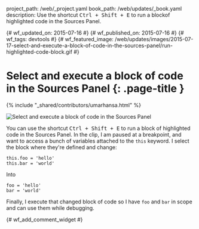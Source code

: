project_path: /web/_project.yaml
book_path: /web/updates/_book.yaml
description: Use the shortcut <kbd class='kbd'>Ctrl + Shift + E</kbd> to run a blockof highlighted code in the Sources Panel.

{# wf_updated_on: 2015-07-16 #}
{# wf_published_on: 2015-07-16 #}
{# wf_tags: devtools #}
{# wf_featured_image: /web/updates/images/2015-07-17-select-and-execute-a-block-of-code-in-the-sources-panel/run-highlighted-code-block.gif #}

# Select and execute a block of code in the Sources Panel {: .page-title }

{% include "_shared/contributors/umarhansa.html" %}


<img src="/web/updates/images/2015-07-17-select-and-execute-a-block-of-code-in-the-sources-panel/run-highlighted-code-block.gif" alt="Select and execute a block of code in the Sources Panel">

You can use the shortcut <kbd class="kbd">Ctrl + Shift + E</kbd> to run a block of highlighted code in the Sources Panel. In the clip, I am paused at a breakpoint, and want to access a bunch of variables attached to the <code>this</code> keyword. I select the block where they're defined and change:

<pre>
<code>this.foo = 'hello'
this.bar = 'world'</code></pre>

Into

<pre>
<code>foo = 'hello'
bar = 'world'</code></pre>

Finally, I execute that changed block of code so I have <code>foo</code> and <code>bar</code> in scope and can use them while debugging.




		


{# wf_add_comment_widget #}
